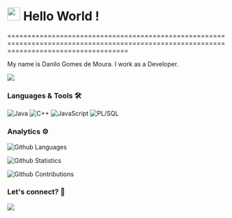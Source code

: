 
<h1><img src="https://emojis.slackmojis.com/emojis/images/1531849430/4246/blob-sunglasses.gif?1531849430" width="30"/> Hello World ! </h1>
==========================================================================================================================================


My name is Danilo Gomes de Moura. I work as a Developer.

![](http://estruyf-github.azurewebsites.net/api/VisitorHit?user=danilogmoura&repo=danilogmoura&countColorcountColor)

### Languages & Tools 🛠  
![Java](https://img.shields.io/badge/-Java-05122A?style=flat&color=green)&nbsp;![C++](https://img.shields.io/badge/-C++-05122A?style=flat&color=green)&nbsp;![JavaScript](https://img.shields.io/badge/-JavaScript-05122A?style=flat&color=green)&nbsp;![PL/SQL](https://img.shields.io/badge/-PL/SQL-05122A?style=flat&color=green)&nbsp;  


### Analytics ⚙️

![Github Languages](https://github-readme-stats.vercel.app/api/top-langs/?username=danilogmoura&layout=compact&count_private=true)

![Github Statistics](https://github-readme-stats.vercel.app/api/?username=danilogmoura&count_private=true&show_icons=true)

![Github Contributions](https://github-readme-streak-stats.herokuapp.com/?user=danilogmoura&hide_border=true)

### Let's connect? 🤝

<p align="left">

<a href="https://www.linkedin.com/in/danilogm/"><img src="https://img.shields.io/badge/-LinkedIn-0077B5?style=flat&logo=Linkedin&logoColor=white"/></a>

</p>